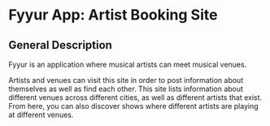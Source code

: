 # Fyyur App: Artist Booking Site

## General Description
Fyyur is an application where musical artists can meet musical venues.

Artists and venues can visit this site in order to post information about themselves as well as find each other.
This site lists information about different venues across different cities, as well as different artists that exist.
From here, you can also discover shows where different artists are playing at different venues.